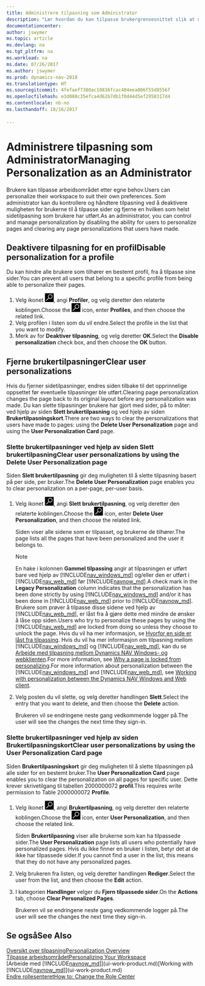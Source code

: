 ```yaml
---
title: Administrere tilpasning som Administrator
description: "Lær hvordan du kan tilpasse brukergrensesnittet slik at det passer til din arbeidsmåte."
documentationcenter: 
author: jswymer
ms.topic: article
ms.devlang: na
ms.tgt_pltfrm: na
ms.workload: na
ms.date: 07/26/2017
ms.author: jswymer
ms.prod: dynamics-nav-2018
ms.translationtype: HT
ms.sourcegitcommit: 4fefaef7380ac10836fcac404eea006f55d8556f
ms.openlocfilehash: e3d088c35efca4d62b7db1f0d44d5ef2958317d4
ms.contentlocale: nb-no
ms.lasthandoff: 10/16/2017

---
```

# <a name="managing-personalization-as-an-administrator"></a><span data-ttu-id="6a24a-103">Administrere tilpasning som Administrator</span><span class="sxs-lookup"><span data-stu-id="6a24a-103">Managing Personalization as an Administrator</span></span>
<span data-ttu-id="6a24a-104">Brukere kan tilpasse arbeidsområdet etter egne behov.</span><span class="sxs-lookup"><span data-stu-id="6a24a-104">Users can personalize their workspace to suit their own preferences.</span></span> <span data-ttu-id="6a24a-105">Som administrator kan du kontrollere og håndtere tilpasning ved å deaktivere muligheten for brukerne til å tilpasse sider og fjerne en hvilken som helst sidetilpasning som brukere har utført.</span><span class="sxs-lookup"><span data-stu-id="6a24a-105">As an administrator, you can control and manage personalization by disabling the ability for users to personalize pages and clearing any page personalizations that users have made.</span></span>

## <a name="disable-personalization-for-a-profile"></a><span data-ttu-id="6a24a-106">Deaktivere tilpasning for en profil</span><span class="sxs-lookup"><span data-stu-id="6a24a-106">Disable personalization for a profile</span></span>
<span data-ttu-id="6a24a-107">Du kan hindre alle brukere som tilhører en bestemt profil, fra å tilpasse sine sider.</span><span class="sxs-lookup"><span data-stu-id="6a24a-107">You can prevent all users that belong to a specific profile from being able to personalize their pages.</span></span>
1.  <span data-ttu-id="6a24a-108">Velg ikonet ![Søk etter side eller rapport](media/ui-search/search_small.png "Søk etter side eller rapport"), angi **Profiler**, og velg deretter den relaterte koblingen.</span><span class="sxs-lookup"><span data-stu-id="6a24a-108">Choose the ![Search for Page or Report](media/ui-search/search_small.png "Search for Page or Report icon") icon, enter **Profiles**, and then choose the related link.</span></span>
2.  <span data-ttu-id="6a24a-109">Velg profilen i listen som du vil endre.</span><span class="sxs-lookup"><span data-stu-id="6a24a-109">Select the profile in the list that you want to modify.</span></span>
3.  <span data-ttu-id="6a24a-110">Merk av for **Deaktiver tilpasning**, og velg deretter **OK**.</span><span class="sxs-lookup"><span data-stu-id="6a24a-110">Select the **Disable personalization** check box, and then choose the **OK** button.</span></span>

## <a name="clear-user-personalizations"></a><span data-ttu-id="6a24a-111">Fjerne brukertilpasninger</span><span class="sxs-lookup"><span data-stu-id="6a24a-111">Clear user personalizations</span></span>

<span data-ttu-id="6a24a-112">Hvis du fjerner sidetilpasninger, endres siden tilbake til det opprinnelige oppsettet før eventuelle tilpasninger ble utført.</span><span class="sxs-lookup"><span data-stu-id="6a24a-112">Clearing page personalization changes the page back to its original layout before any personalization was made.</span></span> <span data-ttu-id="6a24a-113">Du kan slette tilpasninger brukere har gjort med sider, på to måter: ved hjelp av siden **Slett brukertilpasning** og ved hjelp av siden **Brukertilpasningskort**.</span><span class="sxs-lookup"><span data-stu-id="6a24a-113">There are two ways to clear the personalizations that users have made to pages: using the **Delete User Personalization** page and using the **User Personalization Card** page.</span></span>

### <a name="clear-user-personalizations-by-using-the-delete-user-personalization-page"></a><span data-ttu-id="6a24a-114">Slette brukertilpasninger ved hjelp av siden Slett brukertilpasning</span><span class="sxs-lookup"><span data-stu-id="6a24a-114">Clear user personalizations by using the Delete User Personalization page</span></span>

<span data-ttu-id="6a24a-115">Siden **Slett brukertilpasning** gir deg muligheten til å slette tilpasning basert på per side, per bruker.</span><span class="sxs-lookup"><span data-stu-id="6a24a-115">The **Delete User Personalization** page enables you to clear personalization on a per-page, per-user basis.</span></span>

1.  <span data-ttu-id="6a24a-116">Velg ikonet ![Søk etter side eller rapport](media/ui-search/search_small.png "Søk etter side eller rapport"), angi **Slett brukertilpasning**, og velg deretter den relaterte koblingen.</span><span class="sxs-lookup"><span data-stu-id="6a24a-116">Choose the ![Search for Page or Report](media/ui-search/search_small.png "Search for Page or Report icon") icon, enter **Delete User Personalization**, and then choose the related link.</span></span>

    <span data-ttu-id="6a24a-117">Siden viser alle sidene som er tilpasset, og brukerne de tilhører.</span><span class="sxs-lookup"><span data-stu-id="6a24a-117">The page lists all the pages that have been personalized and the user it belongs to.</span></span>

    >[!NOTE]
    > <span data-ttu-id="6a24a-118">En hake i kolonnen **Gammel tilpassing** angir at tilpasningen er utført bare ved hjelp av [!INCLUDE[nav_windows_md](includes/nav_windows_md.md)] og/eller den er utført i [!INCLUDE[nav_web_md](includes/nav_web_md.md)] før [!INCLUDE[navnow_md](includes/navnow_md.md)].</span><span class="sxs-lookup"><span data-stu-id="6a24a-118">A check mark in the **Legacy Personalization** column indicates that the personalization has been done strictly by using [!INCLUDE[nav_windows_md](includes/nav_windows_md.md)] and/or it has been done in [!INCLUDE[nav_web_md](includes/nav_web_md.md)] prior to [!INCLUDE[navnow_md](includes/navnow_md.md)].</span></span> <span data-ttu-id="6a24a-119">Brukere som prøver å tilpasse disse sidene ved hjelp av [!INCLUDE[nav_web_md](includes/nav_web_md.md)], er låst fra å gjøre dette med mindre de ønsker å låse opp siden.</span><span class="sxs-lookup"><span data-stu-id="6a24a-119">Users who try to personalize these pages by using the [!INCLUDE[nav_web_md](includes/nav_web_md.md)] are locked from doing so unless they choose to unlock the page.</span></span> <span data-ttu-id="6a24a-120">Hvis du vil ha mer informasjon, se [Hvorfor en side er låst fra tilpassing](ui-personalization-locked.md). Hvis du vil ha mer informasjon om tilpasning mellom [!INCLUDE[nav_windows_md](includes/nav_windows_md.md)] og [!INCLUDE[nav_web_md](includes/nav_web_md.md)], kan du se [Arbeide med tilpasning mellom Dynamics NAV Windows- og webklienten](ui-personalization-overview.md#PersonalizationWinWeb).</span><span class="sxs-lookup"><span data-stu-id="6a24a-120">For more information, see [Why a page is locked from personalizing](ui-personalization-locked.md).For more information about personalization between the [!INCLUDE[nav_windows_md](includes/nav_windows_md.md)] and [!INCLUDE[nav_web_md](includes/nav_web_md.md)], see [Working with personalization between the Dynamics NAV Windows and Web client](ui-personalization-overview.md#PersonalizationWinWeb).</span></span>

2. <span data-ttu-id="6a24a-121">Velg posten du vil slette, og velg deretter handlingen **Slett**.</span><span class="sxs-lookup"><span data-stu-id="6a24a-121">Select the entry that you want to delete, and then choose the **Delete** action.</span></span>

    <span data-ttu-id="6a24a-122">Brukeren vil se endringene neste gang vedkommende logger på.</span><span class="sxs-lookup"><span data-stu-id="6a24a-122">The user will see the changes the next time they sign-in.</span></span>

### <a name="clear-user-personalizations-by-using-the-user-personalization-card-page"></a><span data-ttu-id="6a24a-123">Slette brukertilpasninger ved hjelp av siden Brukertilpasningskort</span><span class="sxs-lookup"><span data-stu-id="6a24a-123">Clear user personalizations by using the User Personalization Card page</span></span>

<span data-ttu-id="6a24a-124">Siden **Brukertilpasningskort** gir deg muligheten til å slette tilpasningen på alle sider for en bestemt bruker.</span><span class="sxs-lookup"><span data-stu-id="6a24a-124">The **User Personalization Card** page enables you to clear the personalization on all pages for specific user.</span></span> <span data-ttu-id="6a24a-125">Dette krever skrivetilgang til tabellen 2000000072 **profil**.</span><span class="sxs-lookup"><span data-stu-id="6a24a-125">This requires write permission to Table 2000000072 **Profile**.</span></span>

1.  <span data-ttu-id="6a24a-126">Velg ikonet ![Søk etter side eller rapport](media/ui-search/search_small.png "Søk etter side eller rapport"), angi **Brukertilpasning**, og velg deretter den relaterte koblingen.</span><span class="sxs-lookup"><span data-stu-id="6a24a-126">Choose the ![Search for Page or Report](media/ui-search/search_small.png "Search for Page or Report icon") icon, enter **User Personalization**, and then choose the related link.</span></span>

    <span data-ttu-id="6a24a-127">Siden **Brukertilpasning** viser alle brukerne som kan ha tilpassede sider.</span><span class="sxs-lookup"><span data-stu-id="6a24a-127">The **User Personalization** page lists all users who potentially have personalized pages.</span></span> <span data-ttu-id="6a24a-128">Hvis du ikke finner en bruker i listen, betyr det at de ikke har tilpassede sider.</span><span class="sxs-lookup"><span data-stu-id="6a24a-128">If you cannot find a user in the list, this means that they do not have any personalized pages.</span></span>

2. <span data-ttu-id="6a24a-129">Velg brukeren fra listen, og velg deretter handlingen **Rediger**.</span><span class="sxs-lookup"><span data-stu-id="6a24a-129">Select the user from the list, and then choose the **Edit** action.</span></span>

3.  <span data-ttu-id="6a24a-130">I kategorien **Handlinger** velger du **Fjern tilpassede sider**.</span><span class="sxs-lookup"><span data-stu-id="6a24a-130">On the **Actions** tab, choose **Clear Personalized Pages**.</span></span>

    <span data-ttu-id="6a24a-131">Brukeren vil se endringene neste gang vedkommende logger på.</span><span class="sxs-lookup"><span data-stu-id="6a24a-131">The user will see the changes the next time they sign-in.</span></span>

## <a name="see-also"></a><span data-ttu-id="6a24a-132">Se også</span><span class="sxs-lookup"><span data-stu-id="6a24a-132">See Also</span></span>
[<span data-ttu-id="6a24a-133">Oversikt over tilpasning</span><span class="sxs-lookup"><span data-stu-id="6a24a-133">Personalization Overview</span></span>](ui-personalization-overview.md)  
[<span data-ttu-id="6a24a-134">Tilpasse arbeidsområdet</span><span class="sxs-lookup"><span data-stu-id="6a24a-134">Personalizing Your Workspace</span></span>](ui-personalization-user.md)  
<span data-ttu-id="6a24a-135">[Arbeide med [!INCLUDE[navnow_md](includes/navnow_md.md)]](ui-work-product.md)</span><span class="sxs-lookup"><span data-stu-id="6a24a-135">[Working with [!INCLUDE[navnow_md](includes/navnow_md.md)]](ui-work-product.md)</span></span>  
[<span data-ttu-id="6a24a-136">Endre rollesenteret</span><span class="sxs-lookup"><span data-stu-id="6a24a-136">How to: Change the Role Center</span></span>](change-role.md)  
